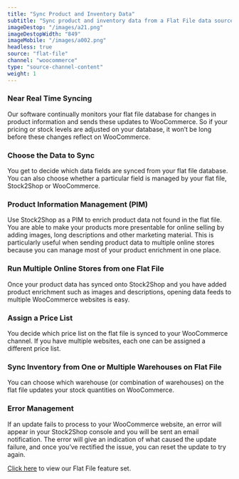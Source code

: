 ```yaml
---
title: "Sync Product and Inventory Data"
subtitle: "Sync product and inventory data from a Flat File data source to WooCommerce."
imageDestop: "/images/a21.png"
imageDestopWidth: "849"
imageMobile: "/images/a002.png"
headless: true
source: "flat-file"
channel: "woocommerce"
type: "source-channel-content"
weight: 1
---
```


### Near Real Time Syncing
Our software continually monitors your flat file database for changes in product information and sends these updates to WooCommerce. So if your pricing or stock levels are adjusted on your database, it won’t be long before these changes reflect on WooCommerce.

### Choose the Data to Sync
You get to decide which data fields are synced from your flat file database. You can also choose whether a particular field is managed by your flat file, Stock2Shop or WooCommerce.

### Product Information Management (PIM)
Use Stock2Shop as a PIM to enrich product data not found in the flat file. You are able to make your products more presentable for online selling by adding images, long descriptions and other marketing material. This is particularly useful when sending product data to multiple online stores because you can manage most of your product enrichment in one place.

### Run Multiple Online Stores from one Flat File
Once your product data has synced onto Stock2Shop and you have added product enrichment such as images and descriptions, opening data feeds to multiple WooCommerce websites is easy.

### Assign a Price List
You decide which price list on the flat file is synced to your WooCommerce channel. If you have multiple websites, each one can be assigned a different price list.

### Sync Inventory from One or Multiple Warehouses on Flat File
You can choose which warehouse (or combination of warehouses) on the flat file updates your stock quantities on WooCommerce.

### Error Management
If an update fails to process to your WooCommerce website, an error will appear in your Stock2Shop console and you will be sent an email notification. The error will give an indication of what caused the update failure, and once you’ve rectified the issue, you can reset the update to try again.

[Click here](/help/features/flat-file/ "Flat File Features") to view our Flat File feature set.